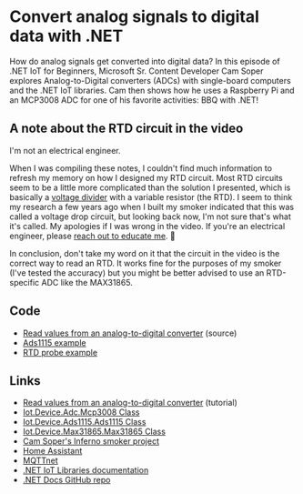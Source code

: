# Convert analog signals to digital data with .NET

How do analog signals get converted into digital data? In this episode of .NET IoT for Beginners, Microsoft Sr. Content Developer Cam Soper explores Analog-to-Digital converters (ADCs) with single-board computers and the .NET IoT libraries. Cam then shows how he uses a Raspberry Pi and an MCP3008 ADC for one of his favorite activities: BBQ with .NET!

## A note about the RTD circuit in the video

I'm not an electrical engineer. 

When I was compiling these notes, I couldn't find much information to refresh my memory on how I designed my RTD circuit. Most RTD circuits seem to be a little more complicated than the solution I presented, which is basically a [voltage divider](https://en.wikipedia.org/wiki/Voltage_divider) with a variable resistor (the RTD). I seem to think my research a few years ago when I built my smoker indicated that this was called a voltage drop circuit, but looking back now, I'm not sure that's what it's called. My apologies if I was wrong in the video. If you're an electrical engineer, please [reach out to educate me](mailto:Cam.Soper@microsoft.com). 🙂

In conclusion, don't take my word on it that the circuit in the video is the correct way to read an RTD. It works fine for the purposes of my smoker (I've tested the accuracy) but you might be better advised to use an RTD-specific ADC like the MAX31865.

## Code

- [Read values from an analog-to-digital converter](https://github.com/MicrosoftDocs/dotnet-iot-assets/tree/main/tutorials/SensorTutorial) (source)
- [Ads1115 example](./code/Adc)
- [RTD probe example](./code/temperature)

## Links

- [Read values from an analog-to-digital converter](https://learn.microsoft.com/dotnet/iot/tutorials/adc) (tutorial)
- [Iot.Device.Adc.Mcp3008 Class](https://learn.microsoft.com/dotnet/api/iot.device.adc.mcp3008?view=iot-dotnet-latest)
- [Iot.Device.Ads1115.Ads1115 Class](https://learn.microsoft.com/dotnet/api/iot.device.ads1115.ads1115?view=iot-dotnet-latest)
- [Iot.Device.Max31865.Max31865 Class](https://learn.microsoft.com/dotnet/api/iot.device.max31865.max31865?view=iot-dotnet-latest)
- [Cam Soper's Inferno smoker project](https://github.com/CamSoper/Inferno)
- [Home Assistant](https://www.home-assistant.io)
- [MQTTnet](https://github.com/dotnet/MQTTnet)
- [.NET IoT Libraries documentation](https://learn.microsoft.com/dotnet/iot/)
- [.NET Docs GitHub repo](https://github.com/dotnet/docs)
